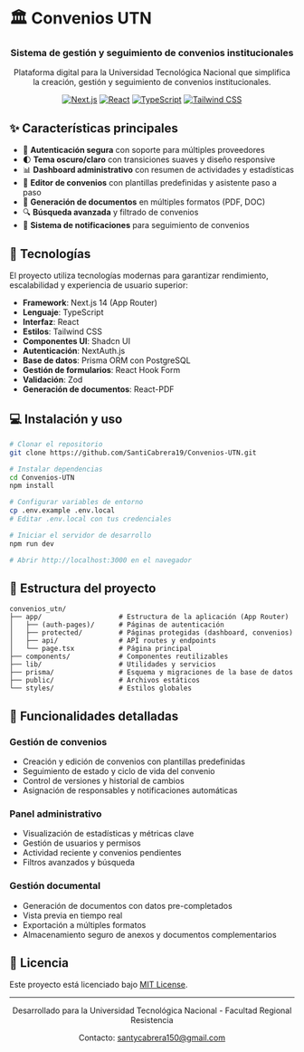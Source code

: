 
# 🏛️ Convenios UTN

<div align="center">
  
  <h3>Sistema de gestión y seguimiento de convenios institucionales</h3>
  <p>Plataforma digital para la Universidad Tecnológica Nacional que simplifica la creación, gestión y seguimiento de convenios institucionales.</p>

  [![Next.js](https://img.shields.io/badge/Next.js-000000?style=for-the-badge&logo=next.js&logoColor=white)](https://nextjs.org/)
  [![React](https://img.shields.io/badge/React-61DAFB?style=for-the-badge&logo=react&logoColor=black)](https://reactjs.org/)
  [![TypeScript](https://img.shields.io/badge/TypeScript-3178C6?style=for-the-badge&logo=typescript&logoColor=white)](https://www.typescriptlang.org/)
  [![Tailwind CSS](https://img.shields.io/badge/Tailwind_CSS-38B2AC?style=for-the-badge&logo=tailwind-css&logoColor=white)](https://tailwindcss.com/)
  
</div>

## ✨ Características principales

- 🔐 **Autenticación segura** con soporte para múltiples proveedores
- 🌓 **Tema oscuro/claro** con transiciones suaves y diseño responsive
- 📊 **Dashboard administrativo** con resumen de actividades y estadísticas
- 📝 **Editor de convenios** con plantillas predefinidas y asistente paso a paso
- 📄 **Generación de documentos** en múltiples formatos (PDF, DOC)
- 🔍 **Búsqueda avanzada** y filtrado de convenios
- 🔔 **Sistema de notificaciones** para seguimiento de convenios



## 🚀 Tecnologías

El proyecto utiliza tecnologías modernas para garantizar rendimiento, escalabilidad y experiencia de usuario superior:

- **Framework**: Next.js 14 (App Router)
- **Lenguaje**: TypeScript
- **Interfaz**: React
- **Estilos**: Tailwind CSS
- **Componentes UI**: Shadcn UI
- **Autenticación**: NextAuth.js
- **Base de datos**: Prisma ORM con PostgreSQL
- **Gestión de formularios**: React Hook Form
- **Validación**: Zod
- **Generación de documentos**: React-PDF

## 💻 Instalación y uso

```bash
# Clonar el repositorio
git clone https://github.com/SantiCabrera19/Convenios-UTN.git

# Instalar dependencias
cd Convenios-UTN
npm install

# Configurar variables de entorno
cp .env.example .env.local
# Editar .env.local con tus credenciales

# Iniciar el servidor de desarrollo
npm run dev

# Abrir http://localhost:3000 en el navegador
```

## 📂 Estructura del proyecto

```
convenios_utn/
├── app/                   # Estructura de la aplicación (App Router)
│   ├── (auth-pages)/      # Páginas de autenticación
│   ├── protected/         # Páginas protegidas (dashboard, convenios)
│   ├── api/               # API routes y endpoints
│   └── page.tsx           # Página principal
├── components/            # Componentes reutilizables
├── lib/                   # Utilidades y servicios
├── prisma/                # Esquema y migraciones de la base de datos
├── public/                # Archivos estáticos
└── styles/                # Estilos globales
```

## 🌟 Funcionalidades detalladas

### Gestión de convenios
- Creación y edición de convenios con plantillas predefinidas
- Seguimiento de estado y ciclo de vida del convenio
- Control de versiones y historial de cambios
- Asignación de responsables y notificaciones automáticas

### Panel administrativo
- Visualización de estadísticas y métricas clave
- Gestión de usuarios y permisos
- Actividad reciente y convenios pendientes
- Filtros avanzados y búsqueda

### Gestión documental
- Generación de documentos con datos pre-completados
- Vista previa en tiempo real
- Exportación a múltiples formatos
- Almacenamiento seguro de anexos y documentos complementarios

## 📄 Licencia

Este proyecto está licenciado bajo [MIT License](LICENSE).

---

<div align="center">
  <p>Desarrollado para la Universidad Tecnológica Nacional - Facultad Regional Resistencia</p>
  <p>Contacto: <a href="mailto:contacto@example.com">santycabrera150@gmail.com</a></p>
</div>

